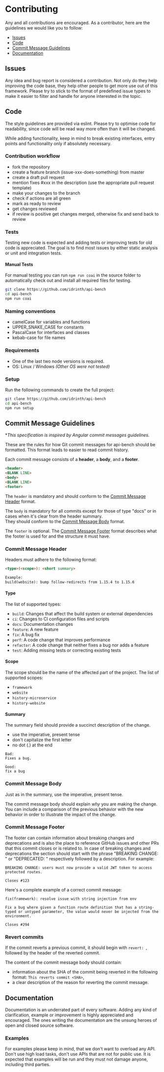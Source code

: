 # Contributing

Any and all contributions are encouraged. As a contributor, here are the guidelines we would like you to follow:

- [Issues](#issues)
- [Code](#code)
- [Commit Message Guidelines](#commits)
- [Documentation](#docs)

## <a name="issues"></a>Issues

Any idea and bug report is considered a contribution. Not only do they help improving the code base, they help other people to get more use out of this framework. Please try to stick to the format of predefined issue types to make it easier to filter and handle for anyone interested in the topic.

## <a name="code"></a>Code

The style guidelines are provided via eslint. Please try to optimise code for readability, since code will be read way more often than it will be changed.

While adding functionality, keep in mind to break existing interfaces, entry points and functionality only if absolutely necessary.

### Contribution workflow

- fork the repository
- create a feature branch (issue-xxx-does-something) from master
- create a draft pull request
- mention fixes #xxx in the description (use the appropriate pull request template)
- make your changes to the branch
- check if actions are all green
- mark as ready to review
- get changes reviewed
- if review is positive get changes merged, otherwise fix and send back to review

### Tests

Testing new code is expected and adding tests or improving tests for old code is appreciated. The goal is to find most issues by either static analysis or unit and integration tests.

#### Manual Tests

For manual testing you can run `npm run coai` in the source folder to automatically check out and install all required files for testing.

```bash
git clone https://github.com/idrinth/api-bench
cd api-bench
npm run coai
```

### Naming conventions

- camelCase for variables and functions
- UPPER_SNAKE_CASE for constants
- PascalCase for interfaces and classes
- kebab-case for file names

### Requirements

- One of the last two node versions is required.
- OS: Linux / Windows *(Other OS were not tested)*

### Setup

Run the following commands to create the full project:

```sh
git clone https://github.com/idrinth/api-bench
cd api-bench
npm run setup
```

## <a name="commits"></a> Commit Message Guidelines

**This specification is inspired by Angular commit messages guidelines.*

These are the rules for how Git commit messages for api-bench should be formatted.
This format leads to easier to read commit history.

Each commit message consists of a **header**, a **body**, and a **footer**.

```md
<header>
<BLANK LINE>
<body>
<BLANK LINE>
<footer>
```

The `header` is mandatory and should conform to the [Commit Message Header](#commit-header) format.

The `body` is mandatory for all commits except for those of type "docs" or in cases when it's clear from the header summary.  
They should conform to the [Commit Message Body](#commit-body) format.

The `footer` is optional. The [Commit Message Footer](#commit-footer) format describes what the footer is used for and the structure it must have.

### <a name="commit-header"></a>Commit Message Header

Headers must adhere to the following format:
```md
<type>(<scope>): <short summary>

Example:
build(website): bump follow-redirects from 1.15.4 to 1.15.6
```

#### Type

The list of supported types:

* `build`: Changes that affect the build system or external dependencies
* `ci`: Changes to CI configuration files and scripts
* `docs`: Documentation changes
* `feature`: A new feature
* `fix`: A bug fix
* `perf`: A code change that improves performance
* `refactor`: A code change that neither fixes a bug nor adds a feature
* `test`: Adding missing tests or correcting existing tests

#### Scope
The scope should be the name of the affected part of the project. The list of supported scopes:

- `framework`
- `website`
- `history-microservice`
- `history-website`

#### Summary

The summary field should provide a succinct description of the change. 
- use the imperative, present tense
- don't capitalize the first letter
- no dot (.) at the end

```
Bad:
Fixes a bug.

Good:
fix a bug
```

### <a name="commit-body"></a>Commit Message Body

Just as in the summary, use the imperative, present tense.

The commit message body should explain _why_ you are making the change. You can include a comparison of the previous behavior with the new behavior in order to illustrate the impact of the change.

### <a name="commit-footer"></a>Commit Message Footer

The footer can contain information about breaking changes and deprecations and is also the place to reference GitHub issues and other PRs that this commit closes or is related to. In case of breaking changes and deprecations the section should start with the phrase "BREAKING CHANGE: " or "DEPRECATED: " respectively followed by a description. For example:

```
BREAKING CHANGE: users must now provide a valid JWT token to access protected routes.

Closes #123
```

Here's a complete example of a correct commit message:

```
fix(framework): resolve issue with string injection from env

Fix a bug where given a function route definition that has a string-typed or untyped parameter, the value would never be injected from the environment.

Closes #294
```

### Revert commits

If the commit reverts a previous commit, it should begin with `revert: `, followed by the header of the reverted commit.

The content of the commit message body should contain:

- information about the SHA of the commit being reverted in the following format: `This reverts commit <SHA>`,
- a clear description of the reason for reverting the commit message.

## <a name="docs"></a>Documentation

Documentation is an underrated part of every software. Adding any kind of clarification, example or improvement is highly appreciated and encouraged. The ones writing the documentation are the unsung heroes of open and closed source software.

### Examples

For examples please keep in mind, that we don't want to overload any API. Don't use high load tasks, don't use APIs that are not for public use. It is expected that examples will be run and they must not damage anyone, including third parties.